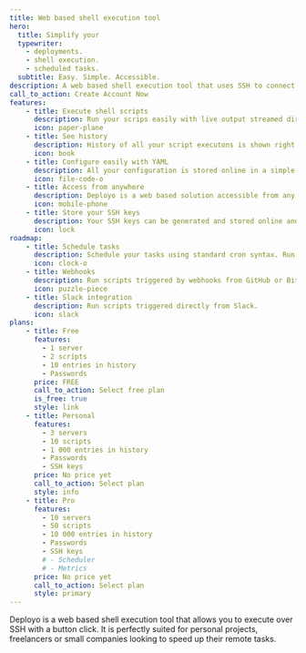 ```yaml
---
title: Web based shell execution tool
hero:
  title: Simplify your
  typewriter:
    - deployments.
    - shell execution.
    - scheduled tasks.
  subtitle: Easy. Simple. Accessible.
description: A web based shell execution tool that uses SSH to connect to your servers. Simplify your deployments or remote shell executions.
call_to_action: Create Account Now 
features:
    - title: Execute shell scripts
      description: Run your scrips easily with live output streamed directly from your server.
      icon: paper-plane
    - title: See history
      description: History of all your script executons is shown right on your dashboard. You can access old executons and execute again the same script with same parameters with ease.
      icon: book
    - title: Configure easily with YAML
      description: All your configuration is stored online in a simple YAML file. Easily edit with syntax highlighting.
      icon: file-code-o
    - title: Access from anywhere
      description: Deployo is a web based solution accessible from any device with a browser. So desktop, tablet or mobile, it is at your fingertips.
      icon: mobile-phone
    - title: Store your SSH keys
      description: Your SSH keys can be generated and stored online and used everytime you acces your server. Have a private key already? Just upload it!
      icon: lock
roadmap:
    - title: Schedule tasks
      description: Schedule your tasks using standard cron syntax. Run your script in configured intervals. You can see history and output of scheduled tasks.
      icon: clock-o
    - title: Webhooks
      description: Run scripts triggered by webhooks from GitHub or Bitbucket.
      icon: puzzle-piece
    - title: Slack integration
      description: Run scripts triggered directly from Slack.
      icon: slack
plans:
    - title: Free
      features:
        - 1 server
        - 2 scripts
        - 10 entries in history
        - Passwords
      price: FREE
      call_to_action: Select free plan
      is_free: true
      style: link
    - title: Personal
      features:
        - 3 servers
        - 10 scripts
        - 1 000 entries in history
        - Passwords
        - SSH keys
      price: No price yet
      call_to_action: Select plan
      style: info
    - title: Pro
      features:
        - 10 servers
        - 50 scripts
        - 10 000 entries in history
        - Passwords
        - SSH keys
        # - Scheduler
        # - Metrics
      price: No price yet
      call_to_action: Select plan
      style: primary
---
```

Deployo is a web based shell execution tool that allows you to execute over SSH with a button click. It is perfectly suited for personal projects, freelancers or small companies looking to speed up their remote tasks.